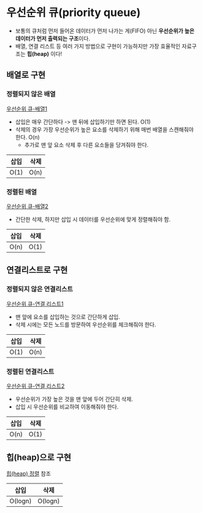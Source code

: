 # 우선순위 큐(priority queue)

+ 보통의 큐처럼 먼저 들어온 데이터가 먼저 나가는 게(FIFO) 아닌 **우선순위가 높은 데이터가 먼저 출력되는 구조**이다.
+ 배열, 연결 리스트 등 여러 가지 방법으로 구현이 가능하지만 가장 효율적인 자료구조는 **힙(heap)** 이다!


## 배열로 구현
### 정렬되지 않은 배열
[우선순위 큐-배열1](https://github.com/Iam-Sunghyun/javascript-algorithms/blob/main/src/data-structures/priority-queue/priority-queue1.js)
+ 삽입은 매우 간단하다 -> 맨 뒤에 삽입하기만 하면 된다. O(1)
+ 삭제의 경우 가장 우선순위가 높은 요소를 삭제하기 위해 매번 배열을 스캔해줘야 한다. O(n)
   + 추가로 맨 앞 요소 삭제 후 다른 요소들을 당겨줘야 한다.

|삽입|삭제|
|:---:|:---:|
|O(1)|O(n)|

### 정렬된 배열
[우선순위 큐-배열2](https://github.com/Iam-Sunghyun/javascript-algorithms/blob/main/src/data-structures/priority-queue/priority-queue2.js)
+ 간단한 삭제, 하지만 삽입 시 데이터를 우선순위에 맞게 정렬해줘야 함.

|삽입|삭제|
|:---:|:---:|
|O(n)|O(1)|

## 연결리스트로 구현
### 정렬되지 않은 연결리스트
[우선순위 큐-연결 리스트1](https://github.com/Iam-Sunghyun/javascript-algorithms/blob/main/src/data-structures/priority-queue/priority-queue3.js)
+ 맨 앞에 요소를 삽입하는 것으로 간단하게 삽입.
+ 삭제 시에는 모든 노드를 방문하여 우선순위를 체크해줘야 한다.

|삽입|삭제| 
|:---:|:---:|
|O(1)|O(n)|

### 정렬된 연결리스트
[우선순위 큐-연결 리스트2](https://github.com/Iam-Sunghyun/javascript-algorithms/blob/main/src/data-structures/priority-queue/priority-queue4.js)
+ 우선순위가 가장 높은 것을 맨 앞에 두어 간단히 삭제.
+ 삽입 시 우선순위를 비교하여 이동해줘야 한다.

|삽입|삭제|
|:---:|:---:|
|O(n)|O(1)|


## 힙(heap)으로 구현
[힙(heap) 정렬](https://github.com/Iam-Sunghyun/javascript-algorithms/tree/main/src/algorithms/sorting#7-%ED%9E%99-%EC%A0%95%EB%A0%AC-heap-sort) 참조

|삽입|삭제|
|:---:|:---:|
|O(logn)|O(logn)|
